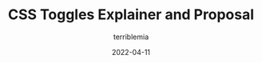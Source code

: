 ---
author: terriblemia
coauthor: tabatkins
date: 2022-04-11
draft: true
tags:
  - css
target_url: https://css.oddbird.net/toggles/explainer/
title: CSS Toggles Explainer and Proposal
---